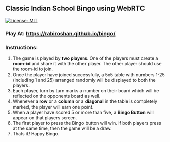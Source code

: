 ## Classic Indian School Bingo using WebRTC

[![License: MIT](https://img.shields.io/badge/License-MIT-yellow.svg)](LICENSE.md)

### Play At: https://rabiroshan.github.io/bingo/

### Instructions:

1. The game is played by **two players**. One of the players must create a **room-id** and share it with the other player. The other player should use the room-id to join.
2. Once the player have joined successfully, a 5x5 table with numbers 1-25 (including 1 and 25) arranged randomly will be displayed to both the players.
3. Each player, turn by turn marks a number on their board which will be reflected on the opponents board as well.
4. Whenever a **row** or a **column** or a **diagonal** in the table is completely marked, the player will earn one point.
5. When a player have scored 5 or more than five, a **Bingo Button** will appear on that players screen.
6. The first player to press the Bingo button will win. If both players press at the same time, then the game will be a draw.
7. Thats it! Happy Bingo.
